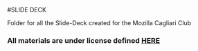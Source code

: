 #SLIDE DECK

Folder for all the Slide-Deck created for the Mozilla Cagliari Club

### All materials are under license defined [HERE](https://github.com/edovio/MozillaCagliariClub/blob/master/Slide_deck/LICENSE.md)
